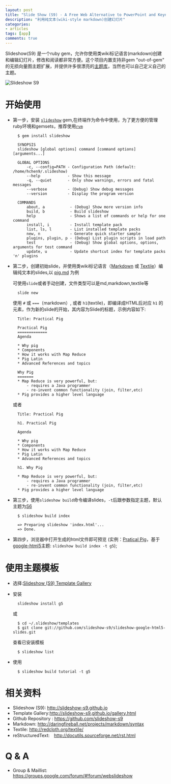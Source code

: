 ```yaml
---
layout: post
title: "Slide Show (S9) - A Free Web Alternative to PowerPoint and Keynote in Ruby"
description: "利用纯文本(wiki-style markdown)创建幻灯片"
categories: 
- articles
tags: [app]
comments: true
---
```


Slideshow(S9) 是一个ruby gem，允许你使用类wiki标记语言(markdown)创建和编辑幻灯片，修改和阅读都非常方便。这个项目内置支持非gem "out-of-gem" 的无损向量图主题扩展，并提供许多很漂亮的[主题库](http://slideshow-s9.github.io/gallery.html)，当然也可以自己定义自己的主题。

![Slideshow S9](https://0.gravatar.com/avatar/3d0992109f4581ea0e898e37fb48af39?d=https%3A%2F%2Fidenticons.github.com%2F92a03b30888f1885fd275110ed3a6dda.png&r=x&s=150)

开始使用
=======
- 第一步，安装 [`slideshow`](https://rubygems.org/gems/slideshow) gem,在终端作为命令中使用，为了更方便的管理ruby环境和gemsets，推荐使用[`rvm`](http://www.haoch.me/articles/ruby-with-rvm.html)
	
		$ gem install slideshow
		
		SYNOPSIS
	    slideshow [global options] command [command options] [arguments...]
		
		GLOBAL OPTIONS
		    -c, --config=PATH - Configuration Path (default: /home/hchen9/.slideshow)
		    --help            - Show this message
		    -q, --quiet       - Only show warnings, errors and fatal messages
		    --verbose         - (Debug) Show debug messages
		    --version         - Display the program version
		
		COMMANDS
		    about, a           - (Debug) Show more version info
		    build, b           - Build slideshow
		    help               - Shows a list of commands or help for one command
		    install, i         - Install template pack
		    list, ls, l        - List installed template packs
		    new, n             - Generate quick starter sample
		    plugins, plugin, p - (Debug) List plugin scripts in load path
		    test               - (Debug) Show global options, options, arguments for test command
		    update, u          - Update shortcut index for template packs 'n' plugins


- 第二步，创建初始slide，并使用类wiki标记语言（[Markdown](http://daringfireball.net/projects/markdown/) 或 [Textile](http://redcloth.org/textile)）编辑纯文本的slides,以 [pig.md](https://raw.github.com/haoch/haoch.github.io/master/talks/practical_pig/index.md) 为例
	
	可使用`slide`或者手动创建，文件类型可以是md,markdown,textile等
	
		slide new
	
	使用 `#` 或 `===`（markdown）, 或者 `h1`(textile)，即编译成HTML后对应 `h1` 的元素，作为新的slide的开始，其内容为Slide的标题，示例内容如下:
		
		Title: Practical Pig
		
		Practical Pig 
		=============
		Agenda
		
		* Why pig
		* Components
		* How it works with Map Reduce
		* Pig Latin
		* Advanced References and topics
		
		Why Pig
		=======
		* Map Reduce is very powerful, but:
		    - requires a Java programmer
		    - re-invent common functionality (join, filter,etc)
		* Pig provides a higher level language
			 
	或者

		Title: Practical Pig

		h1. Practical Pig 
		
		Agenda
		
		* Why pig
		* Components
		* How it works with Map Reduce
		* Pig Latin
		* Advanced References and topics
		
		h1. Why Pig

		* Map Reduce is very powerful, but:
		    - requires a Java programmer
		    - re-invent common functionality (join, filter,etc)
		* Pig provides a higher level language

- 第三步，使用`slideshow build`命令编译slides，`-t`后跟参数指定主题，默认主题为[S6](http://slideshow-s9.github.io/gallery.html)
 
		$ slideshow build index

		=> Preparing slideshow 'index.html'...
		=> Done.

- 第四步，浏览器中打开生成的html文件即可预览 (实例：[Pratical Pig](http://www.haoch.me/talks/practical_pig/#slide2)，基于[google-html5](https://github.com/slideshow-s9/slideshow-google-html5-slides)主题: `slideshow build index -t g5`);


使用主题模板
===========

* 选择:[Slideshow (S9) Template Gallery](http://slideshow-s9.github.io/gallery.html)
* 安装
		
		slideshow install g5

	或

		$ cd ~/.slideshow/templates
		$ git clone git://github.com/slideshow-s9/slideshow-google-html5-slides.git
	
	查看已安装模板

		$ slideshow list
		
* 使用

		$ slideshow build tutorial -t g5

相关资料
=======
* Slideshow (S9): <http://slideshow-s9.github.io>
* Template Gallery:<http://slideshow-s9.github.io/gallery.html>
* Github Repository : <https://github.com/slideshow-s9>
* Markdown: <http://daringfireball.net/projects/markdown/syntax>
* Textile: <http://redcloth.org/textile/>
* reStructuredText:　<http://docutils.sourceforge.net/rst.html>

Q & A
======
* Group & Maillist: <https://groups.google.com/forum/#!forum/webslideshow>

